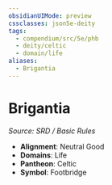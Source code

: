 ```yaml
---
obsidianUIMode: preview
cssclasses: json5e-deity
tags:
  - compendium/src/5e/phb
  - deity/celtic
  - domain/life
aliases:
  - Brigantia
---
```

# Brigantia
*Source: SRD / Basic Rules* 

- **Alignment**: Neutral Good
- **Domains**: Life
- **Pantheon**: Celtic
- **Symbol**: Footbridge